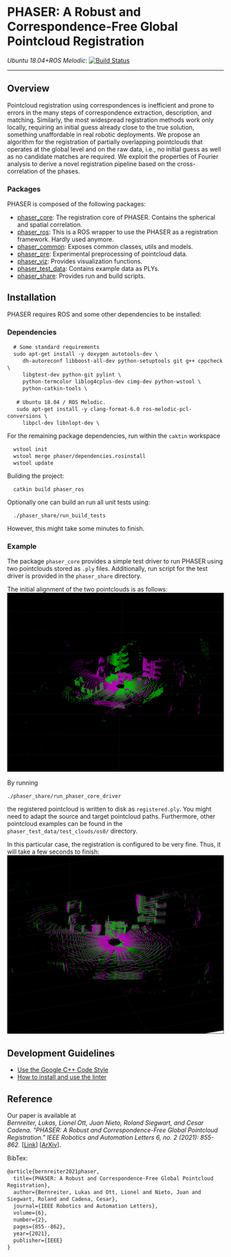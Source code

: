 # PHASER: A Robust and Correspondence-Free Global Pointcloud Registration

*Ubuntu 18.04+ROS Melodic*: [![Build Status](https://jenkins.asl.ethz.ch/buildStatus/icon?job=phaser_nightly)](https://jenkins.asl.ethz.ch/job/phaser_nightly)

----------------------------

## Overview
Pointcloud registration using correspondences is inefficient and prone to errors in the many steps of correspondence extraction, description, and matching.
Similarly, the most widespread registration methods work only locally, requiring an initial guess already close to the true solution, something unaffordable in real robotic deployments.
We propose an algorithm for the registration of partially overlapping pointclouds that operates at the global level and on the raw data, i.e., no initial guess as well as no candidate matches are required.
We exploit the properties of Fourier analysis to derive a novel registration pipeline based on the cross-correlation of the phases.

### Packages
PHASER is composed of the following packages:
 - [phaser_core](https://github.com/ethz-asl/phaser/tree/master/phaser_core): The registration core of PHASER. Contains the spherical and spatial correlation.
 - [phaser_ros](https://github.com/ethz-asl/phaser/tree/master/phaser_ros): This is a ROS wrapper to use the PHASER as a registration framework. Hardly used anymore.
 - [phaser_common](https://github.com/ethz-asl/phaser/tree/master/phaser_common): Exposes common classes, utils and models.
 - [phaser_pre](https://github.com/ethz-asl/phaser/tree/master/phaser_pre): Experimental preprocessing of pointcloud data.
 - [phaser_viz](https://github.com/ethz-asl/phaser/tree/master/phaser_viz): Provides visualization functions.
 - [phaser_test_data](https://github.com/ethz-asl/phaser/tree/master/phaser_test_data): Contains example data as PLYs.
 - [phaser_share](https://github.com/ethz-asl/phaser/tree/master/phaser_share): Provides run and build scripts.

## Installation
PHASER requires ROS and some other dependencies to be installed:

### Dependencies

```
  # Some standard requirements
  sudo apt-get install -y doxygen autotools-dev \
     dh-autoreconf libboost-all-dev python-setuptools git g++ cppcheck \
     libgtest-dev python-git pylint \
     python-termcolor liblog4cplus-dev cimg-dev python-wstool \
     python-catkin-tools \

   # Ubuntu 18.04 / ROS Melodic.
   sudo apt-get install -y clang-format-6.0 ros-melodic-pcl-conversions \
     libpcl-dev libnlopt-dev \
```

For the remaining package dependencies, run within the `caktin` workspace

```
  wstool init
  wstool merge phaser/dependencies.rosinstall
  wstool update
```

Building the project:

```
  catkin build phaser_ros
```

Optionally one can build an run all unit tests using:

```
  ./phaser_share/run_build_tests
```
However, this might take some minutes to finish.

### Example

The package `phaser_core` provides a simple test driver to run PHASER using two pointclouds stored as `.ply` files.
Additionally, run script for the test driver is provided in the `phaser_share` directory.

The initial alignment of the two pointclouds is as follows:
![PHASER Input Example](./phaser_share/img/input.png "Input source and target pointcloud")

By running
```
./phaser_share/run_phaser_core_driver
```
the registered pointcloud is written to disk as `registered.ply`. You might need to adapt the source and target pointcloud paths. Furthermore, other pointcloud examples can be found in the `phaser_test_data/test_clouds/os0/` directory.

In this particular case, the registration is configured to be very fine. Thus, it will take a few seconds to finish:
![PHASER Registered Example](./phaser_share/img/registered.png "Globally registered pointcloud")

## Development Guidelines

 - [Use the Google C++ Code Style](https://google.github.io/styleguide/cppguide.html)
 - [How to install and use the linter](https://github.com/ethz-asl/linter/blob/master/README.md#installation)

## Reference

Our paper is available at  
*Bernreiter, Lukas, Lionel Ott, Juan Nieto, Roland Siegwart, and Cesar Cadena.
"PHASER: A Robust and Correspondence-Free Global Pointcloud Registration."
IEEE Robotics and Automation Letters 6, no. 2 (2021): 855-862.*  [[Link](https://ieeexplore.ieee.org/document/9327458)] [[ArXiv](https://arxiv.org/abs/2102.02767)].

BibTex:
```
@article{bernreiter2021phaser,
  title={PHASER: A Robust and Correspondence-Free Global Pointcloud Registration},
  author={Bernreiter, Lukas and Ott, Lionel and Nieto, Juan and Siegwart, Roland and Cadena, Cesar},
  journal={IEEE Robotics and Automation Letters},
  volume={6},
  number={2},
  pages={855--862},
  year={2021},
  publisher={IEEE}
}
```
